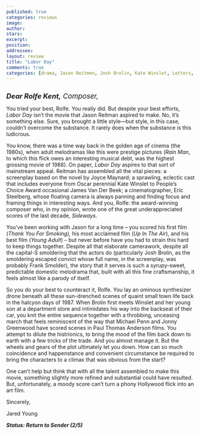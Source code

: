 ```yaml
---
published: true
categories: reviews
image:
author: 
stars: 
excerpt: 
position: 
addressee: 
layout: review
title: "Labor Day"
comments: true
categories: [drama, Jason Reitmen, Josh Brolin, Kate Winslet, Letters, score]
---
```

<div><p><span class="full-image-block ssNonEditable"><span><a href="/letters/2014/2/2/labor-day.html"><img src="http://static.squarespace.com/static/5005f6bcc4aa41161b33e89e/5329cf1fe4b07c068ebf74de/5329cf1fe4b07c068ebf7950/1391375779183/Labor%20Day.jpg" alt="" /></a></span></span></p>
<p><em><span style="font-size:120%;"><span style="font-size:110%;"><strong>Dear Rolfe Kent,</strong> Composer,</span></span></em></p>
<p>You tried your best, Rolfe. You really did. But despite your best efforts, <em>Labor Day</em> isn&rsquo;t the movie that Jason Reitman aspired to make. No, it&rsquo;s something else. Sure, you brought a little style&mdash;but style, in this case, couldn&rsquo;t overcome the substance. It rarely does when the substance is this ludicrous.&nbsp;</p>
<p>You know, there was a time way back in the golden age of cinema (the 1980s), when adult melodramas like this were prestige pictures (<em>Rain Man</em>, to which this flick owes an interesting musical debt, was the highest grossing movie of 1988). On paper<em>, Labor Day</em> aspires to that sort of mainstream appeal. Reitman has assembled all the vital pieces: a screenplay based on the novel by Joyce Maynard; a sprawling, eclectic cast that includes everyone from Oscar perennial Kate Winslet to People&rsquo;s Choice Award occasional James Van Der Beek; a cinematographer, Eric Steelberg, whose floating camera is always panning and finding focus and framing things in interesting ways. And you, Rolfe: the award-winning composer who, in my opinion, wrote one of the great underappreciated scores of the last decade,<em> Sideways</em>.&nbsp;</p>
<p>You&rsquo;ve been working with Jason for a long time &ndash; you scored his first film (<em>Thank You For Smoking),</em> his most acclaimed film (<em>Up In The Air</em>), and his best film (<em>Young Adult</em>) &ndash; but never before have you had to strain this hard to keep things together. Despite all that elaborate camerawork, despite all the capital-S smoldering that the actors do (particularly Josh Brolin, as the smoldering escaped convict whose full name, in the screenplay, was probably Frank Smolder), the story that it serves is such a syrupy-sweet, predictable domestic melodrama that, built with all this fine craftsmanship, it feels almost like a parody of itself.</p>
<p>So you do your best to counteract it, Rolfe. You lay an ominous synthesizer drone beneath all these sun-drenched scenes of quaint small town life back in the halcyon days of 1987. When Brolin first meets Winslet and her young son at a department store and intimidates his way into the backseat of their car, you knit the entire sequence together with a throbbing, unceasing march that feels reminiscent of the way that Michael Penn and Jonny Greenwood have scored scenes in Paul Thomas Anderson films. You attempt to dilute the histrionics, to bring the mood of the film back down to earth with a few tricks of the trade. And you almost manage it. But the wheels and gears of the plot ultimately let you down. How can so much coincidence and happenstance and convenient circumstance be required to bring the characters to a climax that was obvious from the start? &nbsp;</p>
<p>One can&rsquo;t help but think that with all the talent assembled to make this movie, something slightly more refined and substantial could have resulted. But, unfortunately, a moody score can&rsquo;t turn a phony Hollywood flick into an art film.</p>
<p>Sincerely,</p>
<p>Jared Young</p>
<p><strong><em>Status: Return to Sender (2/5)</em></strong></p></div>
